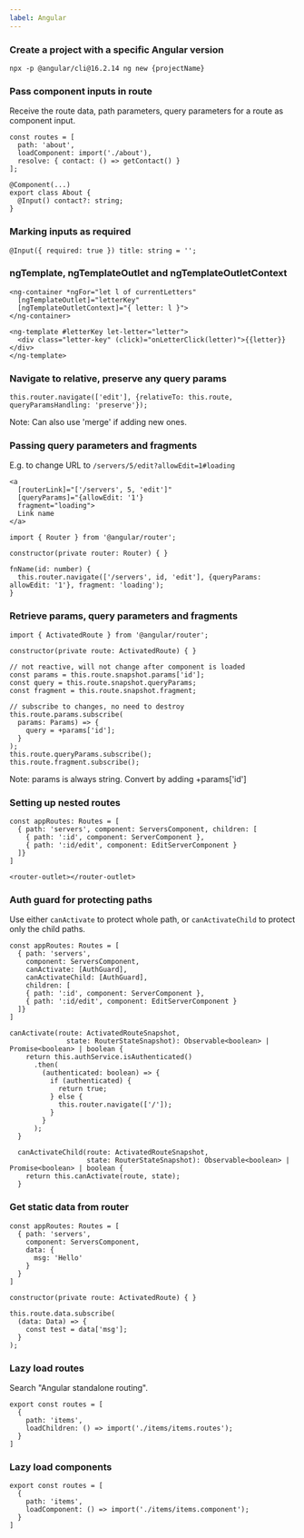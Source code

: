 ```yaml
---
label: Angular
---
```


### Create a project with a specific Angular version
```
npx -p @angular/cli@16.2.14 ng new {projectName}
```

### Pass component inputs in route
Receive the route data, path parameters, query parameters for a route as component input.
```
const routes = [
  path: 'about',
  loadComponent: import('./about'),
  resolve: { contact: () => getContact() }
];

@Component(...)
export class About {
  @Input() contact?: string;
}
```

### Marking inputs as required
```
@Input({ required: true }) title: string = '';
```

### ngTemplate, ngTemplateOutlet and ngTemplateOutletContext

```Example
<ng-container *ngFor="let l of currentLetters" 
  [ngTemplateOutlet]="letterKey"
  [ngTemplateOutletContext]="{ letter: l }">
</ng-container>

<ng-template #letterKey let-letter="letter">
  <div class="letter-key" (click)="onLetterClick(letter)">{{letter}}</div>
</ng-template>
```

### Navigate to relative, preserve any query params
```Example
this.router.navigate(['edit'], {relativeTo: this.route, queryParamsHandling: 'preserve'});
```
Note: Can also use 'merge' if adding new ones.

### Passing query parameters and fragments

E.g. to change URL to `/servers/5/edit?allowEdit=1#loading`

```Using HTML
<a
  [routerLink]="['/servers', 5, 'edit']"
  [queryParams]="{allowEdit: '1'}
  fragment="loading">
  Link name
</a> 
```

```Using JS
import { Router } from '@angular/router';

constructor(private router: Router) { }

fnName(id: number) {
  this.router.navigate(['/servers', id, 'edit'], {queryParams: allowEdit: '1'}, fragment: 'loading');
}

```

### Retrieve params, query parameters and fragments

```
import { ActivatedRoute } from '@angular/router';

constructor(private route: ActivatedRoute) { }

// not reactive, will not change after component is loaded
const params = this.route.snapshot.params['id'];
const query = this.route.snapshot.queryParams;
const fragment = this.route.snapshot.fragment;

// subscribe to changes, no need to destroy
this.route.params.subscribe(
  params: Params) => {
    query = +params['id'];
  }
);
this.route.queryParams.subscribe();
this.route.fragment.subscribe();
```

Note: params is always string. Convert by adding +params['id']

### Setting up nested routes

```Example
const appRoutes: Routes = [
  { path: 'servers', component: ServersComponent, children: [
    { path: ':id', component: ServerComponent },
    { path: ':id/edit', component: EditServerComponent }
  ]}
]

<router-outlet></router-outlet>
```

### Auth guard for protecting paths
Use either `canActivate` to protect whole path, or `canActivateChild` to protect only the child paths.

```Route
const appRoutes: Routes = [
  { path: 'servers', 
    component: ServersComponent,
    canActivate: [AuthGuard],
    canActivateChild: [AuthGuard],
    children: [
    { path: ':id', component: ServerComponent },
    { path: ':id/edit', component: EditServerComponent }
  ]}
]
```

```AuthGuard
canActivate(route: ActivatedRouteSnapshot,
              state: RouterStateSnapshot): Observable<boolean> | Promise<boolean> | boolean {
    return this.authService.isAuthenticated()
      .then(
        (authenticated: boolean) => {
          if (authenticated) {
            return true;
          } else {
            this.router.navigate(['/']);
          }
        }
      );
  }

  canActivateChild(route: ActivatedRouteSnapshot,
                   state: RouterStateSnapshot): Observable<boolean> | Promise<boolean> | boolean {
    return this.canActivate(route, state);
  }
```

### Get static data from router
```Route
const appRoutes: Routes = [
  { path: 'servers', 
    component: ServersComponent,
    data: {
      msg: 'Hello'
    }
  }
]
```

```JS
constructor(private route: ActivatedRoute) { }

this.route.data.subscribe(
  (data: Data) => {
    const test = data['msg'];
  }
);

```

### Lazy load routes
Search "Angular standalone routing".

```
export const routes = [
  {
    path: 'items',
    loadChildren: () => import('./items/items.routes');
  }
]
```

### Lazy load components
```
export const routes = [
  {
    path: 'items',
    loadComponent: () => import('./items/items.component');
  }
]
```
